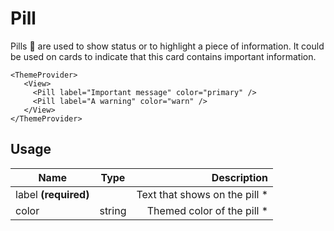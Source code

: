 <!-- 
This is an auto-generated markdown. 
You can change it in "src/Pill/Pill.tsx" and run build:docs to update this file.
-->
# Pill
Pills 💊 are used to show status or to highlight a piece of information.
It could be used on cards to indicate that this card contains important information.

```example
<ThemeProvider>
   <View>
     <Pill label="Important message" color="primary" />
     <Pill label="A warning" color="warn" />
   </View>
</ThemeProvider>
```
## Usage
| Name        | Type           | Description  |
| ----------- |:--------------:| ------------:|
|label **(required)**||Text that shows on the pill *
|color|string|Themed color of the pill *
